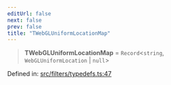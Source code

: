 ```yaml
---
editUrl: false
next: false
prev: false
title: "TWebGLUniformLocationMap"
---
```


> **TWebGLUniformLocationMap** = `Record`\<`string`, `WebGLUniformLocation` \| `null`\>

Defined in: [src/filters/typedefs.ts:47](https://github.com/fabricjs/fabric.js/blob/977f797255d8c56b5b68360b0d45bed33697d2e8/src/filters/typedefs.ts#L47)

